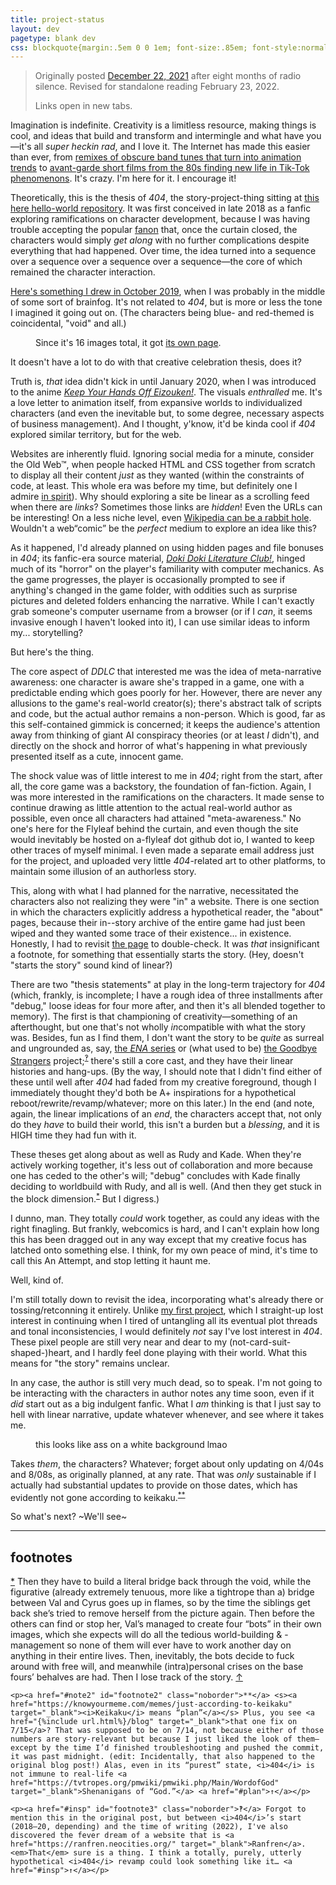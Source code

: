 ```yaml
---
title: project-status
layout: dev
pagetype: blank dev
css: blockquote{margin:.5em 0 0 1em; font-size:.85em; font-style:normal !important;} figure{margin:1em 0;} .noborder{border:0 !important;} figcaption{font-size:.85em; font-style:italic; text-align:center; color:#808080;} figcaption a{color:inherit !important;} a:hover,a:focus,a:active{color:inherit !important; opacity:.5;} sup{vertical-align:top;} h2,section{margin-left:0 !important;} section{font-size:.85em; line-height:145%; padding:0 1em;} section p{text-indent:-.85em;} main hr{width:50%; margin:1.25em auto 0 auto !important;} h2{margin-top:0 !important;} section s{padding-right:.25em;}
---
```

> Originally posted <a href="https://a-flyleaf.github.io/blog/project-rambling" target="_blank">December 22, 2021</a> after eight months of radio silence. Revised for standalone reading February 23, 2022.
>
> Links open in new tabs.

Imagination is indefinite. Creativity is a limitless resource, making things is cool, and ideas that build and transform and intermingle and what have you—it's all *super heckin rad*, and I love it. The Internet has made this easier than ever, from <a href="https://www.youtube.com/watch?v=mFNwLpMkAiM" target="_blank">remixes of obscure band tunes that turn into animation trends</a> to <a href="https://www.frieze.com/article/how-cecelia-condits-video-art-became-viral-curse-teens-tiktok" target="_blank">avant-garde short films from the 80s finding new life in Tik-Tok phenomenons</a>. It's crazy. I'm here for it. I encourage it!

Theoretically, this is the thesis of <i>404</i>, the story-project-thing sitting at <a href="https://github.com/a-flyleaf/hello-world" target="_blank">this here hello-world repository</a>. It was first conceived in late 2018 as a fanfic exploring ramifications on character development, because I was having trouble accepting the popular <a href="https://fanlore.org/wiki/Fanon" target="_blank">fanon</a> that, once the curtain closed, the characters would simply *get along* with no further complications despite everything that had happened. Over time, the idea turned into a sequence over a sequence over a sequence over a sequence—the core of which remained the character interaction.

<a href="https://a-flyleaf.github.io/stardust/" target="_blank">Here's something I drew in October 2019</a>, when I was probably in the middle of some sort of brainfog. It's not related to <i>404</i>, but is more or less the tone I imagined it going out on. (The characters being blue- and red-themed is coincidental, "void" and all.)

<figure><a href="https://a-flyleaf.github.io/stardust" target="_blank" class="noborder"><img src="https://a-flyleaf.github.io/stardust/ishouldcheckoutwaitingforgodot.png" alt=""></a>
	<figcaption>Since it's 16 images total, it got <a href="https://a-flyleaf.github.io/stardust" target="_blank">its own page</a>.</figcaption>
</figure>

It doesn't have a lot to do with that creative celebration thesis, does it?

Truth is, *that* idea didn't kick in until January 2020, when I was introduced to the anime <a href="https://www.youtube.com/watch?v=y1xAzPlh4i0" target="_blank"><i>Keep Your Hands Off Eizouken!</i></a>. The visuals *enthralled* me. It's a love letter to animation itself, from expansive worlds to individualized characters (and even the inevitable but, to some degree, necessary aspects of business management). And I thought, y'know, it'd be kinda cool if <i>404</i> explored similar territory, but for the web.

Websites are inherently fluid. Ignoring social media for a minute, consider the Old Web™, when people hacked HTML and CSS together from scratch to display all their content *just* as they wanted (within the constraints of code, at least. This whole era was before my time, but definitely one I admire <a href="https://neocities.org/browse?tag=retro" target="_blank">in spirit</a>). Why should exploring a site be linear as a scrolling feed when there are *links*? Sometimes those links are *hidden*! Even the URLs can be interesting! On a less niche level, even <a href="https://en.wikipedia.org/wiki/Wiki_rabbit_hole" target="_blank">Wikipedia can be a rabbit hole</a>. Wouldn't a web“comic” be the *perfect* medium to explore an idea like this?

As it happened, I'd already planned on using hidden pages and file bonuses in <i>404</i>; its fanfic-era source material, <a href="https://en.wikipedia.org/wiki/Doki_Doki_Literature_Club!" target="_blank"><i>Doki Doki Literature Club!</i></a>, hinged much of its "horror" on the player's familiarity with computer mechanics. As the game progresses, the player is occasionally prompted to see if anything's changed in the game folder, with oddities such as surprise pictures and deleted folders enhancing the narrative. While I can't exactly grab someone's computer username from a browser (or if I *can*, it seems invasive enough I haven't looked into it), I can use similar ideas to inform my... storytelling?

But here's the thing.

The core aspect of <i>DDLC</i> that interested me was the idea of meta-narrative awareness: one character is aware she's trapped in a game, one with a predictable ending which goes poorly for her. However, there are never any allusions to the game's real-world creator(s); there's abstract talk of scripts and code, but the actual author remains a non-person. Which is good, far as this self-contained gimmick is concerned; it keeps the audience's attention away from thinking of giant AI conspiracy theories (or at least *I* didn't), and directly on the shock and horror of what's happening in what previously presented itself as a cute, innocent game.

The shock value was of little interest to me in <i>404</i>; right from the start, after all, the core game was a backstory, the foundation of fan-fiction. Again, I was more interested in the ramifications on the characters. It made sense to continue drawing as little attention to the actual real-world author as possible, even once all characters had attained "meta-awareness." No one's here for the Flyleaf behind the curtain, and even though the site would inevitably be hosted on a-flyleaf dot github dot io, I wanted to keep other traces of myself minimal. I even made a separate email address just for the project, and uploaded very little <i>404</i>-related art to other platforms, to maintain some illusion of an authorless story.

This, along with what I had planned for the narrative, necessitated the characters also not realizing they were "in" a website. There is one section in which the characters explicitly address a hypothetical reader, the "about" pages, because their in--story archive of the entire game had just been wiped and they wanted some trace of their existence... in existence. Honestly, I had to revisit <a href="{%include url.html%}/1-reset/1" target="_blank">the page</a> to double-check. It was *that* insignificant a footnote, for something that essentially starts the story. (Hey, doesn't "starts the story" sound kind of linear?)

There are two "thesis statements" at play in the long-term trajectory for <i>404</i> (which, frankly, is incomplete; I have a rough idea of three installments after "debug," loose ideas for four more after, and then it's all blended together to memory). The first is that championing of creativity—something of an afterthought, but one that's not wholly *in*compatible with what the story was. Besides, fun as I find them, I don't want the story to be *quite* as surreal and ungrounded as, say, <a href="https://www.youtube.com/playlist?list=PLhPaJURyApsoMQDaoft5t0l0iAwUOLtlM" target="_blank">the <i style="text-transform:uppercase;">Ena</i> series</a> or (what used to be) <a href="https://web.archive.org/web/20210324034654/https://strangers.atrocityland.com/" target="_blank">the Goodbye Strangers</a> project<span id="insp">;</span><sup><a href="#footnote3">‽</a></sup> there's still a core cast, and they have their linear histories and hang-ups. (By the way, I should note that I didn't find either of these until well after <i>404</i> had faded from my creative foreground, though I immediately thought they'd both be A+ inspirations for a hypothetical reboot/rewrite/revamp/whatever; more on this later.) In the end (and note, again, the linear implications of an *end*, the characters accept that, not only do they *have* to build their world, this isn't a burden but a *blessing*, and it is <em style="text-transform:uppercase;font-style:normal;">high</em> time they had fun with it.

These theses get along about as well as Rudy and Kade. When they're actively working together, it's less out of collaboration and more because one has ceded to the other's will; "debug" concludes with Kade finally deciding to worldbuild with Rudy, and all is well. (<span id="note">And then they get stuck in the block dimension.</span><sup><a href="#footnote" class="noborder">*</a></sup> But I digress.)

I dunno, man. They totally *could* work together, as could any ideas with the right finagling. But frankly, webcomics is hard, and I can't explain how long this has been dragged out in any way except that my creative focus has latched onto something else. I think, for my own peace of mind, it's time to call this An Attempt, and stop letting it haunt me.

Well, kind of.

I'm still totally down to revisit the idea, incorporating what's already there or tossing/retconning it entirely. Unlike <a href="https://a-flyleaf.github.io/projects/tfe" target="_blank">my first project</a>, which I straight-up lost interest in continuing when I tired of untangling all its eventual plot threads and tonal inconsistencies, I would definitely *not* say I've lost interest in <i>404</i>. These pixel people are still very near and dear to my (not-card-suit-shaped-)heart, and I hardly feel done playing with their world. What this means for "the story" remains unclear.

In any case, the author is still very much dead, so to speak. I'm not going to be interacting with the characters in author notes any time soon, even if it *did* start out as a big indulgent fanfic. What I *am* thinking is that I just say to hell with linear narrative, update whatever whenever, and see where it takes me.

<figure><img src="{%include url.html%}/1-reset/img/36-r.png" alt=""/><figcaption>this looks like ass on a white background lmao</figcaption></figure>

Takes *them*, the characters? Whatever; forget about only updating on 4/04s and 8/08s, as originally planned, at any rate. That was *only* sustainable if I actually had substantial updates to provide on those dates, <span id="plan">which has evidently not gone according to keikaku</span>.<sup><a href="#footnote2" class="noborder">**</a></sup>

So what's next? ~We'll see~

<hr/>

<section>
	<h2>footnotes</h2>
	<p><a href="#note" id="footnote" class="noborder">*</a> Then they have to build a literal bridge back through the void, while the figurative (already extremely tenuous, more like a tightrope than a) bridge between Val and Cyrus goes up in flames, so by the time the siblings get back she’s tried to remove herself from the picture again. Then before the others can find or stop her, Val’s managed to create four “bots” in their own images, which she expects will do all the tedious world-building & -management so none of them will ever have to work another day on anything in their entire lives. Then, inevitably, the bots decide to fuck around with free will, and meanwhile (intra)personal crises on the base fours’ behalves are had. Then I lose track of the story. <a href="#note">↑</a></p>
	
	<p><a href="#note2" id="footnote2" class="noborder">**</a> <s><a href="https://knowyourmeme.com/memes/just-according-to-keikaku" target="_blank"><i>Keikaku</i> means “plan”</a></s> Plus, you see <a href="{%include url.html%}/blog" target="_blank">that one fix on 7/15</a>? That was supposed to be on 7/14, not because either of those numbers are story-relevant but because I just liked the look of them—except by the time I’d finished troubleshooting and pushed the commit, it was past midnight. (edit: Incidentally, that also happened to the original blog post!) Alas, even in its “purest” state, <i>404</i> is not immune to real-life <a href="https://tvtropes.org/pmwiki/pmwiki.php/Main/WordofGod" target="_blank">Shenanigans of “God.”</a> <a href="#plan">↑</a></p>
	
	<p><a href="#insp" id="footnote3" class="noborder">‽</a> Forgot to mention this in the original post, but between <i>404</i>’s start (2018–20, depending) and the time of writing (2022), I've also discovered the fever dream of a website that is <a href="https://ranfren.neocities.org/" target="_blank">Ranfren</a>. <em>That</em> sure is a thing. I think a totally, purely, utterly hypothetical <i>404</i> revamp could look something like it… <a href="#insp">↑</a></p>
</section>
